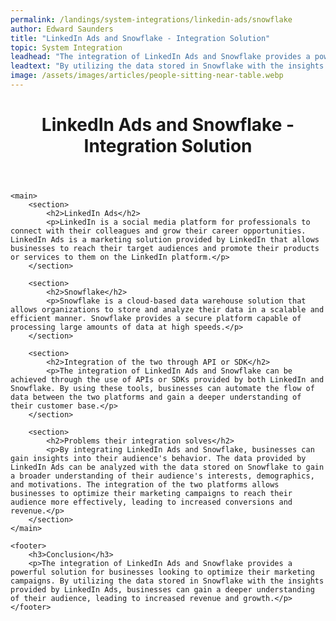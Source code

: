 ```yaml
---
permalink: /landings/system-integrations/linkedin-ads/snowflake
author: Edward Saunders
title: "LinkedIn Ads and Snowflake - Integration Solution"
topic: System Integration
leadhead: "The integration of LinkedIn Ads and Snowflake provides a powerful solution for businesses looking to optimize their marketing campaigns"
leadtext: "By utilizing the data stored in Snowflake with the insights provided by LinkedIn Ads, businesses can gain a deeper understanding of their audience, leading to increased revenue and growth."
image: /assets/images/articles/people-sitting-near-table.webp
---
```

<div class="arttext">	<header>
		<h1>LinkedIn Ads and Snowflake - Integration Solution</h1>
	</header>

	<main>
		<section>
			<h2>LinkedIn Ads</h2>
			<p>LinkedIn is a social media platform for professionals to connect with their colleagues and grow their career opportunities. LinkedIn Ads is a marketing solution provided by LinkedIn that allows businesses to reach their target audiences and promote their products or services to them on the LinkedIn platform.</p>
		</section>

		<section>
			<h2>Snowflake</h2>
			<p>Snowflake is a cloud-based data warehouse solution that allows organizations to store and analyze their data in a scalable and efficient manner. Snowflake provides a secure platform capable of processing large amounts of data at high speeds.</p>
		</section>

		<section>
			<h2>Integration of the two through API or SDK</h2>
			<p>The integration of LinkedIn Ads and Snowflake can be achieved through the use of APIs or SDKs provided by both LinkedIn and Snowflake. By using these tools, businesses can automate the flow of data between the two platforms and gain a deeper understanding of their customer base.</p>
		</section>

		<section>
			<h2>Problems their integration solves</h2>
			<p>By integrating LinkedIn Ads and Snowflake, businesses can gain insights into their audience's behavior. The data provided by LinkedIn Ads can be analyzed with the data stored on Snowflake to gain a broader understanding of their audience's interests, demographics, and motivations. The integration of the two platforms allows businesses to optimize their marketing campaigns to reach their audience more effectively, leading to increased conversions and revenue.</p>
		</section>
	</main>

	<footer>
		<h3>Conclusion</h3>
		<p>The integration of LinkedIn Ads and Snowflake provides a powerful solution for businesses looking to optimize their marketing campaigns. By utilizing the data stored in Snowflake with the insights provided by LinkedIn Ads, businesses can gain a deeper understanding of their audience, leading to increased revenue and growth.</p>
	</footer>
</div>